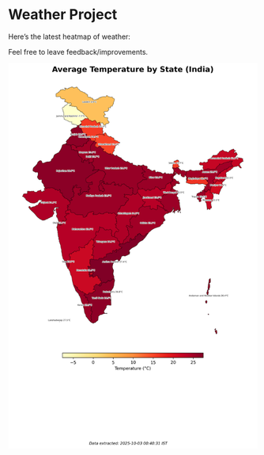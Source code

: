 # Weather Project

Here’s the latest heatmap of weather:

Feel free to leave feedback/improvements.

![India Heatmap](docs/assets/india_heatmap.png?v=DECE29)
